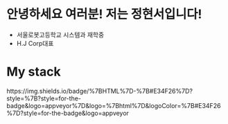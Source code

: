 
<!DOCTYPE html>
<html lang="ko">
<head>
    <meta charset="UTF-8">
    <meta http-equiv="X-UA-Compatible" content="IE=edge">
    <meta name="viewport" content="width=device-width, initial-scale=1.0">
</head>
<body>
    <h1>안녕하세요 여러분! 저는 정현서입니다!</h1>
    <ul>
        <li>서울로봇고등학교 시스템과 재학중</li>
        <li>H.J Corp대표</li>
    </ul>
    <h1>My stack</h1>
    https://img.shields.io/badge/%7BHTML%7D-%7B#E34F26%7D?style=%7B?style=for-the-badge&logo=appveyor%7D&logo=%7Bhtml%7D&logoColor=%7B#E34F26%7D?style=for-the-badge&logo=appveyor
</body>
</html>
